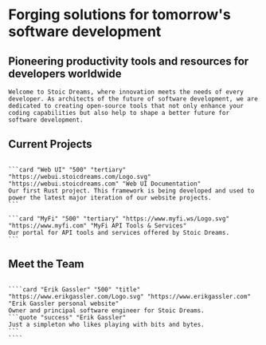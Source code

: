 # Forging solutions for tomorrow's software development

## Pioneering productivity tools and resources for developers worldwide

```section
Welcome to Stoic Dreams, where innovation meets the needs of every developer. As architects of the future of software development, we are dedicated to creating open-source tools that not only enhance your coding capabilities but also help to shape a better future for software development.
```

## Current Projects

````cards

```card "Web UI" "500" "tertiary" "https://webui.stoicdreams.com/Logo.svg" "https://webui.stoicdreams.com" "Web UI Documentation"
Our first Rust project. This framework is being developed and used to power the latest major iteration of our website projects.
```

```card "MyFi" "500" "tertiary" "https://www.myfi.ws/Logo.svg" "https://www.myfi.com" "MyFi API Tools & Services"
Our portal for API tools and services offered by Stoic Dreams.
```

````

## Meet the Team

`````cards

````card "Erik Gassler" "500" "title" "https://www.erikgassler.com/Logo.svg" "https://www.erikgassler.com" "Erik Gassler personal website"
Owner and principal software engineer for Stoic Dreams.
```quote "success" "Erik Gassler"
Just a simpleton who likes playing with bits and bytes.
```
````

`````
